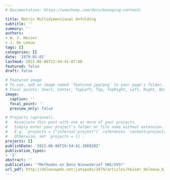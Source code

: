 ```yaml
---
# Documentation: https://wowchemy.com/docs/managing-content/

title: Metric Multidimensional Unfolding
subtitle: ''
summary: ''
authors:
- W. J. Heiser
- J. De Leeuw
tags: []
categories: []
date: '1979-01-01'
lastmod: 2021-06-06T12:54:41-07:00
featured: false
draft: false

# Featured image
# To use, add an image named `featured.jpg/png` to your page's folder.
# Focal points: Smart, Center, TopLeft, Top, TopRight, Left, Right, BottomLeft, Bottom, BottomRight.
image:
  caption: ''
  focal_point: ''
  preview_only: false

# Projects (optional).
#   Associate this post with one or more of your projects.
#   Simply enter your project's folder or file name without extension.
#   E.g. `projects = ["internal-project"]` references `content/project/deep-learning/index.md`.
#   Otherwise, set `projects = []`.
projects: []
publishDate: '2021-06-06T19:54:41.396920Z'
publication_types:
- '2'
abstract: ''
publication: '*Methoden en Data Nieuwsbrief SWS/VVS*'
url_pdf: http://deleeuwpdx.net/janspubs/1979/articles/heiser_deleeuw_A_79.pdf
---
```

